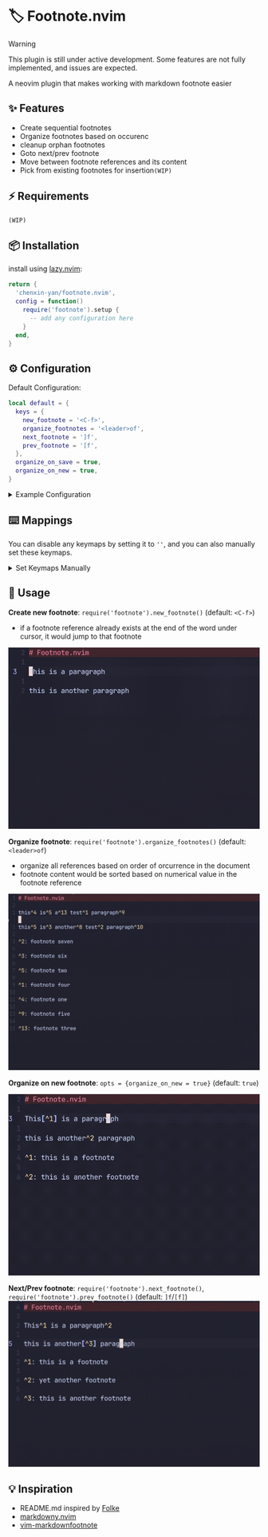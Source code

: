 # 🏷️ Footnote.nvim

> [!WARNING]
> This plugin is still under active development. Some features are not fully implemented, and issues are expected.

A neovim plugin that makes working with markdown footnote easier

## ✨ Features

- Create sequential footnotes
- Organize footnotes based on occurenc
- cleanup orphan footnotes
- Goto next/prev footnote
- Move between footnote references and its content
- Pick from existing footnotes for insertion`(WIP)`

## ⚡️ Requirements

`(WIP)`

## 📦 Installation

install using [lazy.nvim](https://github.com/folke/lazy.nvim):

```lua
return {
  'chenxin-yan/footnote.nvim',
  config = function()
    require('footnote').setup {
      -- add any configuration here
    }
  end,
}
```

## ⚙️ Configuration

Default Configuration:

```lua
local default = {
  keys = {
    new_footnote = '<C-f>',
    organize_footnotes = '<leader>of',
    next_footnote = ']f',
    prev_footnote = '[f',
  },
  organize_on_save = true,
  organize_on_new = true,
}
```

<details><summary>Example Configuration</summary>

```lua
  return {
    'chenxin-yan/footnote.nvim',
    ft = 'markdown',
    config = function()
      require('footnote').setup {
        keys = {
          new_footnote = '<C-f>',
          organize_footnotes = '',
          next_footnote = ']f',
          prev_footnote = '[f',
        },
        organize_on_new = false,
      }
    end,
  }
```

</details>

## ⌨️ Mappings

You can disable any keymaps by setting it to `''`, and you can also manually set these keymaps.

<details><summary>Set Keymaps Manually</summary>

```lua
require('footnote').setup {
  keys = {
    new_footnote = '',
    organize_footnotes = '',
    next_footnote = '',
    prev_footnote = '',
  },
}
vim.keymap.set(
  { 'i', 'n' },
  opts.keys.new_footnote,
  "<cmd>lua require('footnote').new_footnote()<cr>",
  { buffer = 0, silent = true, desc = 'Create markdown footnote' }
)
vim.keymap.set(
  { 'n' },
  opts.keys.organize_footnotes,
  "<cmd>lua require('footnote').organize_footnotes()<cr>",
  { buffer = 0, silent = true, desc = 'Organize footnote' }
)
vim.keymap.set(
  { 'n' },
  opts.keys.next_footnote,
  "<cmd>lua require('footnote').next_footnote()<cr>",
  { buffer = 0, silent = true, desc = 'Next footnote' }
)
vim.keymap.set(
  { 'n' },
  opts.keys.prev_footnote,
  "<cmd>lua require('footnote').prev_footnote()<cr>",
  { buffer = 0, silent = true, desc = 'Previous footnote' }
)
```

</details>

## 🚀 Usage

**Create new footnote**: `require('footnote').new_footnote()` (default: `<C-f>`)

- if a footnote reference already exists at the end of the word under cursor, it would jump to that footnote

![new-footnote-preview](./new-footnote-preview.gif)

**Organize footnote**: `require('footnote').organize_footnotes()` (default: `<leader>of`)

- organize all references based on order of orcurrence in the document
- footnote content would be sorted based on numerical value in the footnote reference

![organize-foonotes-preview](./organize-footnotes-preview.gif)

**Organize on new footnote**: `opts = {organize_on_new = true}` (default: `true`)

![organize-on-new-preview](./organize-on-new-preview.gif)

**Next/Prev footnote**: `require('footnote').next_footnote()`, `require('footnote').prev_footnote()` (default: `]f`/`[f]`)
![footnote-navigation-preview](./footnote-navigation-preview.gif)

## 💡 Inspiration

- README.md inspired by [Folke](https://github.com/folke)
- [markdowny.nvim](https://github.com/antonk52/markdowny.nvim)
- [vim-markdownfootnote](https://github.com/vim-pandoc/vim-markdownfootnotes)
